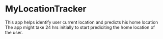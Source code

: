 # MyLocationTracker
This app helps identify user current location and predicts his home location
The app might take 24 hrs initially to start prediciting the home location of the user. 
